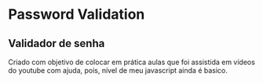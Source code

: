 # Password Validation
 
## Validador de senha

Criado com objetivo de colocar em prática aulas que foi assistida em vídeos do youtube com ajuda, pois, nível de meu javascript ainda é basico.
